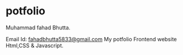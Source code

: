 # potfolio
 Muhammad fahad Bhutta.
 
 Email Id:
 fahadbhutta5833@gmail.com
 My potfolio
 Frontend website Html,CSS & Javascript.
